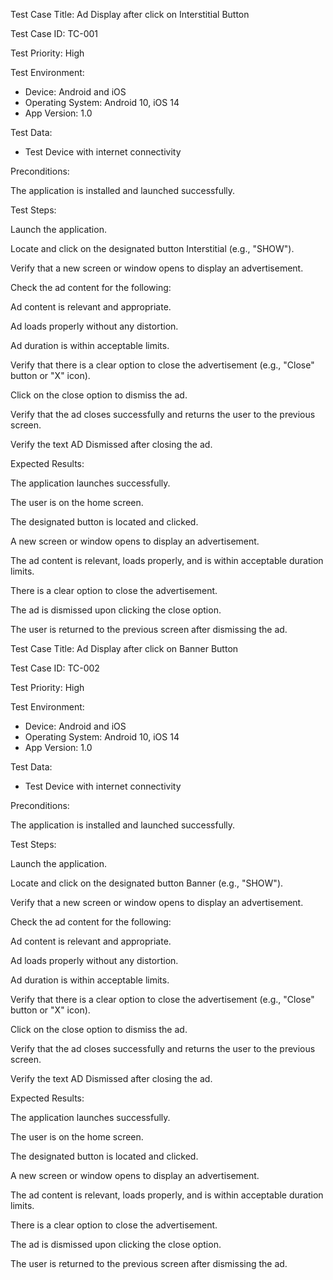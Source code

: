 ﻿Test Case Title: Ad Display after click on Interstitial Button

Test Case ID: TC-001

Test Priority: High

Test Environment:

- Device: Android and iOS
- Operating System: Android 10, iOS 14
- App Version: 1.0

Test Data:

- Test Device with internet connectivity

Preconditions:

The application is installed and launched successfully.

Test Steps:

Launch the application.

Locate and click on the designated button Interstitial (e.g., "SHOW").

Verify that a new screen or window opens to display an advertisement.

Check the ad content for the following:

Ad content is relevant and appropriate.

Ad loads properly without any distortion.

Ad duration is within acceptable limits.

Verify that there is a clear option to close the advertisement (e.g., "Close" button or "X" icon).

Click on the close option to dismiss the ad.

Verify that the ad closes successfully and returns the user to the previous screen.

Verify the text AD Dismissed after closing the ad.

Expected Results:

The application launches successfully.

The user is on the home screen.

The designated button is located and clicked.

A new screen or window opens to display an advertisement.

The ad content is relevant, loads properly, and is within acceptable duration limits.

There is a clear option to close the advertisement.

The ad is dismissed upon clicking the close option.

The user is returned to the previous screen after dismissing the ad.

Test Case Title: Ad Display after click on Banner Button

Test Case ID: TC-002

Test Priority: High

Test Environment:

- Device: Android and iOS
- Operating System: Android 10, iOS 14
- App Version: 1.0

Test Data:

- Test Device with internet connectivity

Preconditions:

The application is installed and launched successfully.

Test Steps:

Launch the application.

Locate and click on the designated button Banner (e.g., "SHOW").

Verify that a new screen or window opens to display an advertisement.

Check the ad content for the following:

Ad content is relevant and appropriate.

Ad loads properly without any distortion.

Ad duration is within acceptable limits.

Verify that there is a clear option to close the advertisement (e.g., "Close" button or "X" icon).

Click on the close option to dismiss the ad.

Verify that the ad closes successfully and returns the user to the previous screen.

Verify the text AD Dismissed after closing the ad.

Expected Results:

The application launches successfully.

The user is on the home screen.

The designated button is located and clicked.

A new screen or window opens to display an advertisement.

The ad content is relevant, loads properly, and is within acceptable duration limits.

There is a clear option to close the advertisement.

The ad is dismissed upon clicking the close option.

The user is returned to the previous screen after dismissing the ad.
